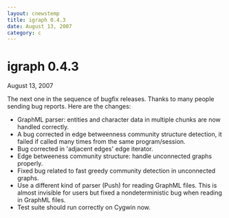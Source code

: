 ```yaml
---
layout: cnewstemp
title: igraph 0.4.3
date: August 13, 2007
category: c
---
```


igraph 0.4.3
=========

August 13, 2007

The next one in the sequence of bugfix releases. Thanks to many people
sending bug reports. Here are the changes:

- GraphML parser: entities and character data in multiple chunks are now handled correctly.
- A bug corrected in edge betweenness community structure detection,
  it failed if called many times from the same program/session.
- Bug corrected in 'adjacent edges' edge iterator.
- Edge betweeness community structure: handle unconnected graphs properly.
- Fixed bug related to fast greedy community detection in unconnected graphs.
- Use a different kind of parser (Push) for reading GraphML files. This is almost
  invisible for users but fixed a nondeterministic bug when reading in GraphML
  files.
- Test suite should run correctly on Cygwin now.

